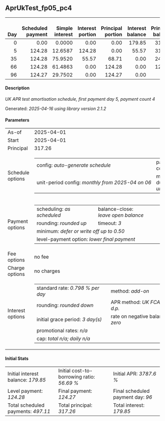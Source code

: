 <h2>AprUkTest_fp05_pc4</h2>
<table>
    <thead style="vertical-align: bottom;">
        <th style="text-align: right;">Day</th>
        <th style="text-align: right;">Scheduled payment</th>
        <th style="text-align: right;">Simple interest</th>
        <th style="text-align: right;">Interest portion</th>
        <th style="text-align: right;">Principal portion</th>
        <th style="text-align: right;">Interest balance</th>
        <th style="text-align: right;">Principal balance</th>
        <th style="text-align: right;">Total simple interest</th>
        <th style="text-align: right;">Total interest</th>
        <th style="text-align: right;">Total principal</th>
    </thead>
    <tr style="text-align: right;">
        <td class="ci00">0</td>
        <td class="ci01" style="white-space: nowrap;">0.00</td>
        <td class="ci02">0.0000</td>
        <td class="ci03">0.00</td>
        <td class="ci04">0.00</td>
        <td class="ci05">179.85</td>
        <td class="ci06">317.26</td>
        <td class="ci07">0.0000</td>
        <td class="ci08">0.00</td>
        <td class="ci09">0.00</td>
    </tr>
    <tr style="text-align: right;">
        <td class="ci00">5</td>
        <td class="ci01" style="white-space: nowrap;">124.28</td>
        <td class="ci02">12.6587</td>
        <td class="ci03">124.28</td>
        <td class="ci04">0.00</td>
        <td class="ci05">55.57</td>
        <td class="ci06">317.26</td>
        <td class="ci07">12.6587</td>
        <td class="ci08">124.28</td>
        <td class="ci09">0.00</td>
    </tr>
    <tr style="text-align: right;">
        <td class="ci00">35</td>
        <td class="ci01" style="white-space: nowrap;">124.28</td>
        <td class="ci02">75.9520</td>
        <td class="ci03">55.57</td>
        <td class="ci04">68.71</td>
        <td class="ci05">0.00</td>
        <td class="ci06">248.55</td>
        <td class="ci07">88.6107</td>
        <td class="ci08">179.85</td>
        <td class="ci09">68.71</td>
    </tr>
    <tr style="text-align: right;">
        <td class="ci00">66</td>
        <td class="ci01" style="white-space: nowrap;">124.28</td>
        <td class="ci02">61.4863</td>
        <td class="ci03">0.00</td>
        <td class="ci04">124.28</td>
        <td class="ci05">0.00</td>
        <td class="ci06">124.27</td>
        <td class="ci07">150.0970</td>
        <td class="ci08">179.85</td>
        <td class="ci09">192.99</td>
    </tr>
    <tr style="text-align: right;">
        <td class="ci00">96</td>
        <td class="ci01" style="white-space: nowrap;">124.27</td>
        <td class="ci02">29.7502</td>
        <td class="ci03">0.00</td>
        <td class="ci04">124.27</td>
        <td class="ci05">0.00</td>
        <td class="ci06">0.00</td>
        <td class="ci07">179.8473</td>
        <td class="ci08">179.85</td>
        <td class="ci09">317.26</td>
    </tr>
</table>
<h4>Description</h4>
<p><i>UK APR test amortisation schedule, first payment day 5, payment count 4</i></p>
<p>Generated: <i>2025-04-16 using library version 2.1.2</i></p>
<h4>Parameters</h4>
<table>
    <tr>
        <td>As-of</td>
        <td>2025-04-01</td>
    </tr>
    <tr>
        <td>Start</td>
        <td>2025-04-01</td>
    </tr>
    <tr>
        <td>Principal</td>
        <td>317.26</td>
    </tr>
    <tr>
        <td>Schedule options</td>
        <td>
            <table>
                <tr>
                    <td>config: <i>auto-generate schedule</i></td>
                    <td>payment count: <i>4</i></td>
                </tr>
                <tr>
                    <td style="white-space: nowrap;">unit-period config: <i>monthly from 2025-04 on 06</i></td>
                    <td>max duration: <i>unlimited</i></td>
                </tr>
            </table>
        </td>
    </tr>
    <tr>
        <td>Payment options</td>
        <td>
            <table>
                <tr>
                    <td>scheduling: <i>as scheduled</i></td>
                    <td>balance-close: <i>leave&nbsp;open&nbsp;balance</i></td>
                </tr>
                <tr>
                    <td>rounding: <i>rounded up</i></td>
                    <td>timeout: <i>3</i></td>
                </tr>
                <tr>
                    <td colspan='2'>minimum: <i>defer&nbsp;or&nbsp;write&nbsp;off&nbsp;up&nbsp;to&nbsp;0.50</i></td>
                </tr>
                <tr>
                    <td colspan='2'>level-payment option: <i>lower&nbsp;final&nbsp;payment</i></td>
                </tr>
            </table>
        </td>
    </tr>
    <tr>
        <td>Fee options</td>
        <td>no fee
        </td>
    </tr>
    <tr>
        <td>Charge options</td>
        <td>no charges
        </td>
    </tr>
    <tr>
        <td>Interest options</td>
        <td>
            <table>
                <tr>
                    <td>standard rate: <i>0.798 % per day</i></td>
                    <td>method: <i>add-on</i></td>
                </tr>
                <tr>
                    <td>rounding: <i>rounded down</i></td>
                    <td>APR method: <i>UK FCA to 1 d.p.</i></td>
                </tr>
                <tr>
                    <td>initial grace period: <i>3 day(s)</i></td>
                    <td>rate on negative balance: <i>zero</i></td>
                </tr>
                <tr>
                    <td colspan="2">promotional rates: <i><i>n/a</i></i></td>
                </tr>
                <tr>
                    <td colspan="2">cap: <i>total <i>n/a</i>; daily <i>n/a</i></td>
                </tr>
            </table>
        </td>
    </tr>
</table>
<h4>Initial Stats</h4>
<table>
    <tr>
        <td>Initial interest balance: <i>179.85</i></td>
        <td>Initial cost-to-borrowing ratio: <i>56.69 %</i></td>
        <td>Initial APR: <i>3787.6 %</i></td>
    </tr>
    <tr>
        <td>Level payment: <i>124.28</i></td>
        <td>Final payment: <i>124.27</i></td>
        <td>Final scheduled payment day: <i>96</i></td>
    </tr>
    <tr>
        <td>Total scheduled payments: <i>497.11</i></td>
        <td>Total principal: <i>317.26</i></td>
        <td>Total interest: <i>179.85</i></td>
    </tr>
</table>
